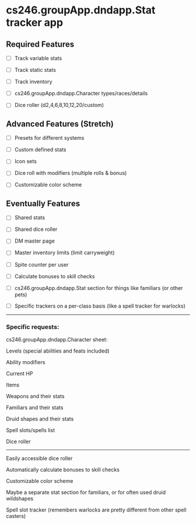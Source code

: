 # cs246.groupApp.dndapp.Stat tracker app

## Required Features

- [ ] Track variable stats

- [ ] Track static stats

- [ ] Track inventory

- [ ] cs246.groupApp.dndapp.Character types/races/details

- [ ] Dice roller (d2,4,6,8,10,12,20/custom)

## Advanced Features (Stretch)

- [ ] Presets for different systems

- [ ] Custom defined stats

- [ ] Icon sets

- [ ] Dice roll with modifiers (multiple rolls & bonus)

- [ ] Customizable color scheme

## Eventually Features

- [ ] Shared stats

- [ ] Shared dice roller

- [ ] DM master page

- [ ] Master inventory limits (limit carryweight)

- [ ] Spite counter per user

- [ ] Calculate bonuses to skill checks

- [ ] cs246.groupApp.dndapp.Stat section for things like familiars (or other pets)

- [ ] Specific trackers on a per-class basis (like a spell tracker for warlocks)

---
### Specific requests:

cs246.groupApp.dndapp.Character sheet:

Levels (special abilities and feats included)

Ability modifiers 

Current HP

Items

Weapons and their stats

Familiars and their stats

Druid shapes and their stats

Spell slots/spells list 

Dice roller 

---

Easily accessible dice roller

Automatically calculate bonuses to skill checks

Customizable color scheme

Maybe a separate stat section for familiars, or for often used druid wildshapes

Spell slot tracker (remembers warlocks are pretty different from other spell casters)
